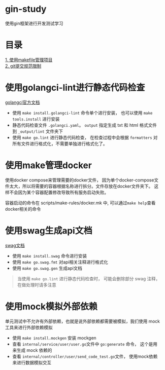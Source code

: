 # gin-study
使用gin框架进行开发测试学习

# 目录
[1. 使用makefile管理项目](./docs/使用makefile管理项目.md)  
[2. git提交规范限制](./docs/git提交规范限制.md)

# 使用golangci-lint进行静态代码检查
[golangci官方文档](https://golangci-lint.run/)

- 使用 `make install.golangci-lint` 命令单个进行安装， 也可以使用 `make tools.install` 进行安装
- 静态代码检查文件 `.golangci.yaml`。 `output` 指定生成 txt 和 html 格式文件到 `_output/lint` 文件夹下
- 使用 `make go.lint` 进行静态代码检查， 在检查过程中会根据 `formatters` 对所有文件进行格式化，不需要单独进行格式化了。

# 使用make管理docker
使用docker compose来管理需要的docker文件， 因为单个docker-compose文件太大，所以将需要的容器根据名称进行拆分。文件存放在docker文件夹下。
这样不会因为某个容器配置修改导致所有服务启动失败。

容器启动的命令在 scripts/make-rules/docker.mk 中, 可以通过`make help`查看docker相关的命令

# 使用swag生成api文档
[swag文档](https://github.com/swaggo/swag/tree/master/example/celler#parameterType)

- 使用 `make install.swag` 命令进行安装
- 使用 `make go.swag.fmt` 对api相关注释进行格式化
- 使用 `make go.swag.gen` 生成api文档

> 当使用 `make go.lint` 进行静态代码检查时， 可能会删除部分 swag 注释，在做处理时请多注意

# 使用mock模拟外部依赖
单元测试中不允许有外部依赖，也就是说外部依赖都需要被模拟，我们使用 mock 工具来进行外部依赖模拟

- 使用 `make install.mockgen` 安装 mockgen
- 查看 `internal/service/user/user.go`文件中 `go:generate` 命令， 这个是用来生成 mock 依赖的
- 查看 `internal/controller/user/send_code_test.go`文件， 使用mock依赖来进行数据模拟交互